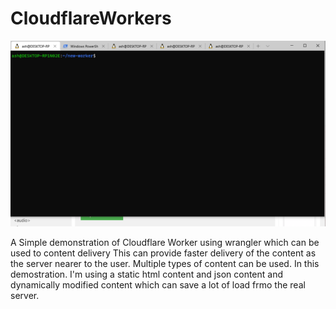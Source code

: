 # CloudflareWorkers

![Cloudflare Wrangle Demonstration](https://github.com/AshutoshMahala/CloudflareWorkers/blob/main/media/wrangler.gif)


A Simple demonstration of Cloudflare Worker using wrangler which can be used to content delivery
This can provide faster delivery of the content as the server nearer to the user.
Multiple types of content can be used. In this demostration. I'm using a static html content and json content and dynamically modified content which can save a lot of load frmo the real server.
